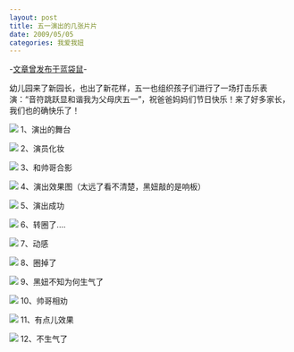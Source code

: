 ```yaml
---
layout: post
title: 五一演出的几张片片
date: 2009/05/05
categories: 我爱我妞
---
```


-[文章曾发布于蓝袋鼠](http://landaishu.hi2net.com/home/blog_read.asp?id=4175&blogid=67040)-



 
 幼儿园来了新园长，也出了新花样，五一也组织孩子们进行了一场打击乐表演：“音符跳跃显和谐我为父母庆五一”，祝爸爸妈妈们节日快乐！来了好多家长，我们也的确快乐了！

![](/heiniuniu_uploads/upload20083/20095420739902.jpg)
1、演出的舞台

![](/heiniuniu_uploads/upload20083/200954201258295.jpg)
2、演员化妆

![](/heiniuniu_uploads/upload20083/200954201557617.jpg)
3、和帅哥合影

![](/heiniuniu_uploads/upload20083/20095420382307.jpg)
4、演出效果图（太远了看不清楚，黑妞敲的是响板）

![](/heiniuniu_uploads/upload20083/200954205251398.jpg)
5、演出成功

![](/heiniuniu_uploads/upload20083/20095421052926.jpg)
6、转圈了....

![](/heiniuniu_uploads/upload20083/2009542145295.jpg)
7、动感

![](/heiniuniu_uploads/upload20083/20095421840284.jpg)
8、圈掉了

![](/heiniuniu_uploads/upload20083/200954211515722.jpg)
9、黑妞不知为何生气了

![](/heiniuniu_uploads/upload20083/200954212211902.jpg)
10、帅哥相劝

![](/heiniuniu_uploads/upload20083/200954212349379.jpg)
11、有点儿效果

![](/heiniuniu_uploads/upload20083/200954212441739.jpg)
12、不生气了

